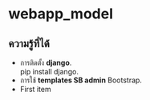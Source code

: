 ﻿# webapp_model
## ความรู้ที่ได้
- การติดตั้ง __django__.<br>
    pip install django.<br>
- การใช้ __templates SB admin__ Bootstrap.
- First item
